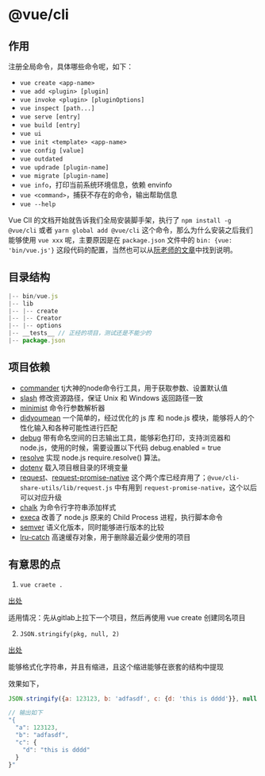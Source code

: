 # @vue/cli

## 作用

注册全局命令，具体哪些命令呢，如下：

- `vue create <app-name>`
- `vue add <plugin> [plugin]`
- `vue invoke <plugin> [pluginOptions] `
- `vue inspect [path...]`
- `vue serve [entry]`
- `vue build [entry]`
- `vue ui`
- `vue init <template> <app-name>  `
- `vue config [value]`
- `vue outdated`
- `vue updrade [plugin-name]  `
- `vue migrate [plugin-name]`
- `vue info`，打印当前系统环境信息，依赖 envinfo
- `vue <command>`，捕获不存在的命令，输出帮助信息
- `vue --help`

Vue ClI 的文档开始就告诉我们全局安装脚手架，执行了 `npm install -g @vue/cli` 或者 `yarn global add @vue/cli` 这个命令，那么为什么安装之后我们能够使用 `vue xxx` 呢，主要原因是在 `package.json` 文件中的 `bin: {vue: 'bin/vue.js'}` 这段代码的配置，当然也可以从[阮老师的文章](https://www.ruanyifeng.com/blog/2015/05/command-line-with-node.html)中找到说明。

## 目录结构

```js
|-- bin/vue.js
|-- lib
|-- |-- create
|-- |-- Creator
|-- |-- options
|-- __tests__ // 正经的项目，测试还是不能少的
|-- package.json
```

## 项目依赖

- [commander](https://github.com/tj/commander.js) tj大神的node命令行工具，用于获取参数、设置默认值
- [slash](https://github.com/sindresorhus/slash) 修改资源路径，保证 Unix 和 Windows 返回路径一致
- [minimist](https://github.com/substack/minimist) 命令行参数解析器
- [didyoumean](https://github.com/dcporter/didyoumean.js) 一个简单的，经过优化的 js 库 和 node.js 模块，能够将人的个性化输入和各种可能性进行匹配
- [debug](https://github.com/visionmedia/debug) 带有命名空间的日志输出工具，能够彩色打印，支持浏览器和node.js，使用的时候，需要设置以下代码 debug.enabled = true
- [resolve](https://github.com/browserify/resolve) 实现 node.js require.resolve() 算法。
- [dotenv](https://github.com/motdotla/dotenv) 载入项目根目录的环境变量
- [request](https://github.com/request/request)、[request-promise-native](https://github.com/request/request-promise-native) 这个两个库已经弃用了；`@vue/cli-share-utils/lib/request.js` 中有用到 `request-promise-native`，这个以后可以对应升级
- [chalk](https://github.com/chalk/chalk) 为命令行字符串添加样式
- [execa](https://github.com/sindresorhus/execa) 改善了 node.js 原来的 Child Process 进程，执行脚本命令
- [semver](https://github.com/npm/node-semver) 语义化版本，同时能够进行版本的比较
- [lru-catch](https://github.com/isaacs/node-lru-cache) 高速缓存对象，用于删除最近最少使用的项目

## 有意思的点

1. `vue craete .`

[出处](https://github.com/vuejs/vue-cli/blob/2531d10086b0e1740cf83a6be7094bba112b6f68/packages/@vue/cli/lib/create.js#L16)

适用情况：先从gitlab上拉下一个项目，然后再使用 vue create 创建同名项目

2. `JSON.stringify(pkg, null, 2)`

[出处](https://github.com/vuejs/vue-cli/blob/773f8a47e9acd58abbd3a3821a906be550b4c010/packages/@vue/cli/lib/Creator.js#L159)

能够格式化字符串，并且有缩进，且这个缩进能够在嵌套的结构中提现

效果如下，
```js
JSON.stringify({a: 123123, b: 'adfasdf', c: {d: 'this is dddd'}}, null , 2)

// 输出如下 
"{
  "a": 123123,
  "b": "adfasdf",
  "c": {
    "d": "this is dddd"
  }
}"

```